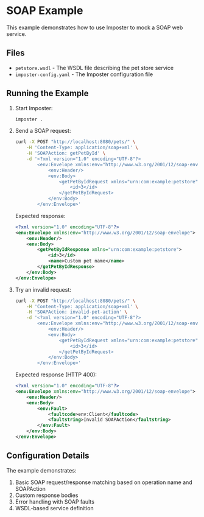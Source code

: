 # SOAP Example

This example demonstrates how to use Imposter to mock a SOAP web service.

## Files

- `petstore.wsdl` - The WSDL file describing the pet store service
- `imposter-config.yaml` - The Imposter configuration file

## Running the Example

1. Start Imposter:
   ```bash
   imposter .
   ```

2. Send a SOAP request:
   ```bash
   curl -X POST "http://localhost:8080/pets/" \
       -H 'Content-Type: application/soap+xml' \
       -H 'SOAPAction: getPetById' \
       -d '<?xml version="1.0" encoding="UTF-8"?>
           <env:Envelope xmlns:env="http://www.w3.org/2001/12/soap-envelope">
               <env:Header/>
               <env:Body>
                   <getPetByIdRequest xmlns="urn:com:example:petstore">
                       <id>3</id>
                   </getPetByIdRequest>
               </env:Body>
           </env:Envelope>'
   ```

   Expected response:
   ```xml
   <?xml version="1.0" encoding="UTF-8"?>
   <env:Envelope xmlns:env="http://www.w3.org/2001/12/soap-envelope">
       <env:Header/>
       <env:Body>
           <getPetByIdResponse xmlns="urn:com:example:petstore">
               <id>3</id>
               <name>Custom pet name</name>
           </getPetByIdResponse>
       </env:Body>
   </env:Envelope>
   ```

3. Try an invalid request:
   ```bash
   curl -X POST "http://localhost:8080/pets/" \
       -H 'Content-Type: application/soap+xml' \
       -H 'SOAPAction: invalid-pet-action' \
       -d '<?xml version="1.0" encoding="UTF-8"?>
           <env:Envelope xmlns:env="http://www.w3.org/2001/12/soap-envelope">
               <env:Header/>
               <env:Body>
                   <getPetByIdRequest xmlns="urn:com:example:petstore">
                       <id>3</id>
                   </getPetByIdRequest>
               </env:Body>
           </env:Envelope>'
   ```

   Expected response (HTTP 400):
   ```xml
   <?xml version="1.0" encoding="UTF-8"?>
   <env:Envelope xmlns:env="http://www.w3.org/2001/12/soap-envelope">
       <env:Header/>
       <env:Body>
           <env:Fault>
               <faultcode>env:Client</faultcode>
               <faultstring>Invalid SOAPAction</faultstring>
           </env:Fault>
       </env:Body>
   </env:Envelope>
   ```

## Configuration Details

The example demonstrates:

1. Basic SOAP request/response matching based on operation name and SOAPAction
2. Custom response bodies
3. Error handling with SOAP faults
4. WSDL-based service definition 